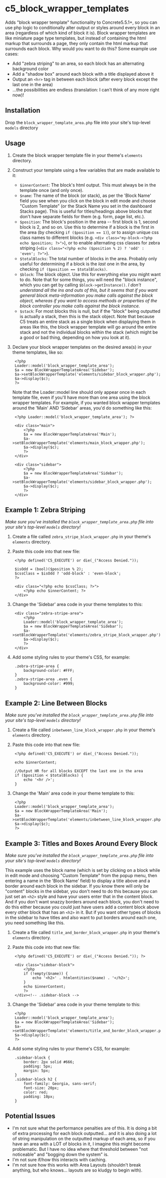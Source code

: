 c5_block_wrapper_templates
==========================

Adds &quot;block wrapper template&quot; functionality to Concrete5.5.1+, so you can use php logic to conditionally alter output or styles around every block in an area (regardless of which kind of block it is). Block wrapper templates are like miniature page type templates, but instead of containing the html markup that surrounds a page, they only contain the html markup that surrounds each block. Why would you want to do this? Some example use cases:
 * Add "zebra striping" to an area, so each block has an alternating background color
 * Add a "shadow box" around each block with a title displayed above it
 * Output an `<hr>` tag in between each block (after every block except the last one in the area)
 * ...the possibilities are endless (translation: I can't think of any more right now)!


## Installation
Drop the `block_wrapper_template_area.php` file into your site's top-level `models` directory


## Usage
1. Create the block wrapper template file in your theme's `elements` directory.
2. Construct your template using a few variables that are made available to it:
    * `$innerContent`: The block's html output. This must always be in the template once (and only once).
    * `$name`: The name of the block (or stack), as per the 'Block Name' field you see when you click on the block in edit mode and choose "Custom Template" (or the Stack Name you set in the dashboard Stacks page). This is useful for titles/headings above blocks that don't have separate fields for them (e.g. form, page list, etc.).
    * `$position`: The block's position in the area -- first block is 1, second block is 2, and so on. Use this to determine if a block is the first in the area (by checking `if ($position == 1)`), or to assign unique css class names to different blocks (e.g. `<div class="my-block-<?php echo $position; ?>">`), or to enable alternating css classes for zebra striping (`<div class="<?php echo ($position % 2) ? 'odd' : 'even'; ?>">`).
    * `$totalBlocks`: The total number of blocks in the area. Probably only useful for determining if a block is the *last* one in the area, by checking `if ($position == $totalBlocks)`.
    * `$block`: The block object. Use this for everything else you might want to do. Note that for some things, you will need the "block instance", which you can get by calling `$block->getInstance()`. *I don't understand all the ins and outs of this, but it seems that if you want general block meta-information you make calls against the block object, whereas if you want to access methods or properties of the block controller you make calls against the block instance.*
    * `$stack`: For most blocks this is null, but if the "block" being outputted is actually a stack, then this is the stack object. Note that because C5 treats an entire stack as a single block when displaying them in areas like this, the block wrapper template will go around the entire stack and not the individual blocks within the stack (which might be a good or bad thing, depending on how you look at it).
3. Declare your block wrapper templates on the desired area(s) in your theme templates, like so:

        <?php
        Loader::model('block_wrapper_template_area');
        $a = new BlockWrapperTemplateArea('Sidebar');
        $a->setBlockWrapperTemplate('elements/sidebar_block_wrapper.php');
        $a->display($c);
        ?>

    Note that the Loader::model line should only appear once in each template file, even if you'll have more than one area using the block wrapper templates. For example, if you wanted block wrapper templates around the 'Main' AND 'Sidebar' areas, you'd do something like this:

        <?php Loader::model('block_wrapper_template_area'); ?>
    
        <div class="main">
            <?php
            $a = new BlockWrapperTemplateArea('Main');
            $a->setBlockWrapperTemplate('elements/main_block_wrapper.php');
            $a->display($c);
            ?>
        </div>
    
        <div class="sidebar">
            <?php
            $a = new BlockWrapperTemplateArea('Sidebar');
            $a->setBlockWrapperTemplate('elements/sidebar_block_wrapper.php');
            $a->display($c);
            ?>
        </div>

## Example 1: Zebra Striping
*Make sure you've installed the `block_wrapper_template_area.php` file into your site's top-level `models` directory!*

1. Create a file called `zebra_stripe_block_wrapper.php` in your theme's `elements` directory.
2. Paste this code into that new file:

        <?php defined('C5_EXECUTE') or die(_("Access Denied."));
        
        $isOdd = (bool)($position % 2);
        $cssClass = $isOdd ? 'odd-block' : 'even-block';
        ?>

        <div class="<?php echo $cssClass; ?>">
        	<?php echo $innerContent; ?>
        </div>
3. Change the 'Sidebar' area code in your theme templates to this:

        <div class="zebra-stripe-area">
            <?php
            Loader::model('block_wrapper_template_area');
            $a = new BlockWrapperTemplateArea('Sidebar');
            $a->setBlockWrapperTemplate('elements/zebra_stripe_block_wrapper.php');
            $a->display($c);
            ?>
        </div>
4. Add some styling rules to your theme's CSS, for example:

        .zebra-stripe-area {
            background-color: #FFF;
        }
        .zebra-stripe-area .even {
            background-color: #999;
        }

## Example 2: Line Between Blocks
*Make sure you've installed the `block_wrapper_template_area.php` file into your site's top-level `models` directory!*

1. Create a file called `inbetween_line_block_wrapper.php` in your theme's `elements` directory.
2. Paste this code into that new file:

        <?php defined('C5_EXECUTE') or die(_("Access Denied."));
        
        echo $innerContent;
        
        //Output HR for all blocks EXCEPT the last one in the area
        if ($position < $totalBlocks) {
            echo '<hr />';
        }
3. Change the 'Main' area code in your theme template to this:

        <?php
        Loader::model('block_wrapper_template_area');
        $a = new BlockWrapperTemplateArea('Main');
        $a->setBlockWrapperTemplate('elements/inbetween_line_block_wrapper.php');
        $a->display($c);
        ?>

## Example 3: Titles and Boxes Around Every Block
*Make sure you've installed the `block_wrapper_template_area.php` file into your site's top-level `models` directory!*

This example uses the block name (which is set by clicking on a block while in edit mode and choosing "Custom Template" from the popup menu, then entering a name in the 'Block Name' field) to display a title above and a border around each block in the sidebar. If you know there will only be "content" blocks in the sidebar, you don't need to do this because you can just set an `<h2>` style and have your users enter that in the content block. And if you don't want snazzy borders around each block, you don't need to do this either because you could just have users add a content block above every other block that has an `<h2>` in it. But if you want other types of blocks in the sidebar to have titles and also want to put borders around each one, you need something like this.

1. Create a file called `title_and_border_block_wrapper.php` in your theme's `elements` directory.
2. Paste this code into that new file:

        <?php defined('C5_EXECUTE') or die(_("Access Denied.")); ?>

        <div class="sidebar-block">
        	<?php
        	if (!empty($name)) {
        		echo '<h2>' . htmlentities($name) . '</h2>';
        	}
        	echo $innerContent;
        	?>
        </div><!-- .sidebar-block -->
3. Change the 'Sidebar' area code in your theme template to this:

        <?php
        Loader::model('block_wrapper_template_area');
        $a = new BlockWrapperTemplateArea('Sidebar');
        $a->setBlockWrapperTemplate('elements/title_and_border_block_wrapper.php');
        $a->display($c);
        ?>
4. Add some styling rules to your theme's CSS, for example:

        .sidebar-block {
            border: 2px solid #666;
            padding: 5px;
            margin: 5px;
        }
        .sidebar-block h2 {
            font-family: Georgia, sans-serif;
            font-size: 20px;
            color: red;
            padding: 10px;
        }
        

## Potential Issues
* I'm not sure what the performance penalties are of this. It is doing a bit of extra processing for each block outputted... and it is also doing a lot of string manipulation on the outputted markup of each area, so if you have an area with a LOT of blocks in it, I imagine this might become problematic. But I have no idea where that threshold between "not noticeable" and "bogging down the system" is.
* I'm not sure if/how this interacts with caching.
* I'm not sure how this works with Area Layouts (shouldn't break anything, but who knows... layouts are so kludgy to begin with).
